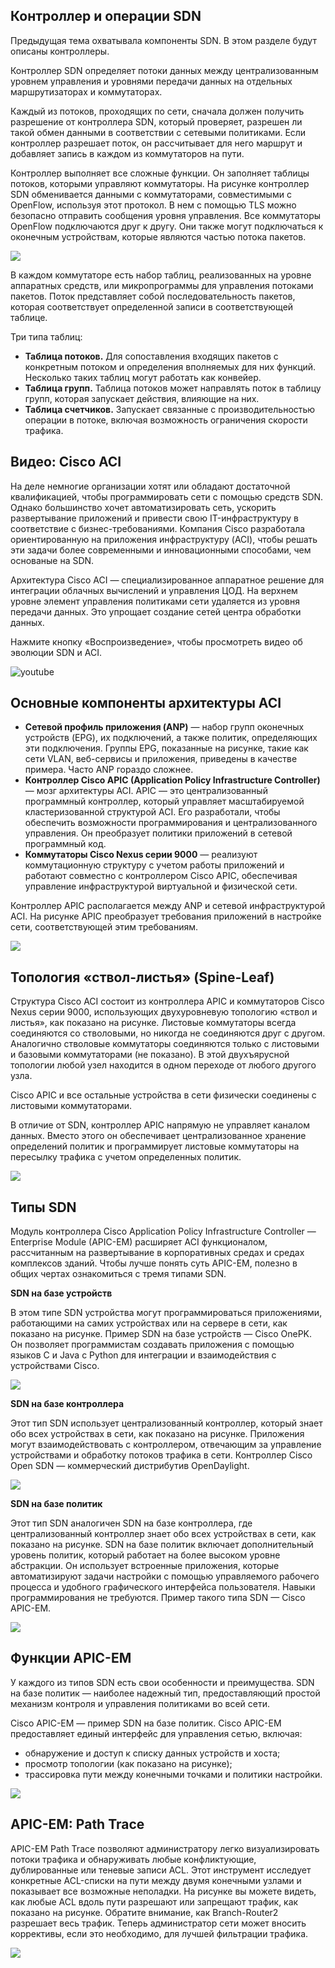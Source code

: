 <!-- 13.5.1 -->
## Контроллер и операции SDN

Предыдущая тема охватывала компоненты SDN. В этом разделе будут описаны контроллеры.

Контроллер SDN определяет потоки данных между централизованным уровнем управления и уровнями передачи данных на отдельных маршрутизаторах и коммутаторах.

Каждый из потоков, проходящих по сети, сначала должен получить разрешение от контроллера SDN, который проверяет, разрешен ли такой обмен данными в соответствии с сетевыми политиками. Если контроллер разрешает поток, он рассчитывает для него маршрут и добавляет запись в каждом из коммутаторов на пути.

Контроллер выполняет все сложные функции. Он заполняет таблицы потоков, которыми управляют коммутаторы. На рисунке контроллер SDN обменивается данными с коммутаторами, совместимыми с OpenFlow, используя этот протокол. В нем с помощью TLS можно безопасно отправить сообщения уровня управления. Все коммутаторы OpenFlow подключаются друг к другу. Они также могут подключаться к оконечным устройствам, которые являются частью потока пакетов.

![](./assets/13.5.1.png)
<!-- /courses/ensa-dl/ae8eb398-34fd-11eb-ba19-f1886492e0e4/aeb686e2-34fd-11eb-ba19-f1886492e0e4/assets/c71a27d0-1c46-11ea-af56-e368b99e9723.svg -->

<!--
На рисунке контроллер SDN взаимодействует с поддерживающими OpenFlow коммутаторами. У них есть таблицы счетчиков, групп и потоков, которые реализованы в аппаратном обеспечении. У коммутаторов OpenFlow также есть защищенный канал, реализованный программным обеспечением. Контроллер SDN связывается с двумя из них по протоколу OpenFlow по защищенному каналу TLS. Переключатели подключены к трем конечным устройствам.
-->

В каждом коммутаторе есть набор таблиц, реализованных на уровне аппаратных средств, или микропрограммы для управления потоками пакетов. Поток представляет собой последовательность пакетов, которая соответствует определенной записи в соответствующей таблице.

Три типа таблиц:

* **Таблица потоков.**  Для сопоставления входящих пакетов с конкретным потоком и определения вполняемых для них функций. Несколько таких таблиц могут работать как конвейер.
* **Таблица групп.**  Таблица потоков может направлять поток в таблицу групп, которая запускает действия, влияющие на них.
* **Таблица счетчиков.**  Запускает связанные с производительностью операции в потоке, включая возможность ограничения скорости трафика.

<!-- 13.5.2 -->
## Видео: Cisco ACI

На деле немногие организации хотят или обладают достаточной квалификацией, чтобы программировать сети с помощью средств SDN. Однако большинство хочет автоматизировать сеть, ускорить развертывание приложений и привести свою IT-инфраструктуру в соответствие с бизнес-требованиями. Компания Cisco разработала ориентированную на приложения инфраструктуру (ACI), чтобы решать эти задачи более современными и инновационными способами, чем основаные на SDN.

Архитектура Cisco ACI — специализированное аппаратное решение для интеграции облачных вычислений и управления ЦОД. На верхнем уровне элемент управления политиками сети удаляется из уровня передачи данных. Это упрощает создание сетей центра обработки данных.

Нажмите кнопку «Воспроизведение», чтобы просмотреть видео об эволюции SDN и ACI.

![youtube](https://www.youtube.com/watch?v=UlQEjsoNIGM)

<!-- 13.5.3 -->
## Основные компоненты архитектуры ACI

* **Сетевой профиль приложения (ANP)**  — набор групп оконечных устройств (EPG), их подключений, а также политик, определяющих эти подключения. Группы EPG, показанные на рисунке, такие как сети VLAN, веб-сервисы и приложения, приведены в качестве примера. Часто ANP гораздо сложнее.
* **Контроллер Cisco APIC (Application Policy Infrastructure Controller)**  — мозг архитектуры ACI. APIC — это централизованный программный контроллер, который управляет масштабируемой кластеризованной структурой ACI. Его разработали, чтобы обеспечить возможности программирования и централизованного управления. Он преобразует политики приложений в сетевой программный код.
* **Коммутаторы Cisco Nexus серии 9000**  — реализуют коммутационную структуру с учетом работы приложений и работают совместно с контроллером Cisco APIC, обеспечивая управление инфраструктурой виртуальной и физической сети.

Контроллер APIC располагается между ANP и сетевой инфраструктурой ACI. На рисунке APIC преобразует требования приложений в настройке сети, соответствующей этим требованиям.

![](./assets/13.5.3.png)
<!-- /courses/ensa-dl/ae8eb398-34fd-11eb-ba19-f1886492e0e4/aeb686e2-34fd-11eb-ba19-f1886492e0e4/assets/c71b3943-1c46-11ea-af56-e368b99e9723.svg -->

<!--
APIC преобразует требования приложений в настройке сети, соответствующей этим требованиям. Вверху находится профиль сети приложений, который состоит из контракта клиента или арендатора, VLAN, VMWare, веб-служб, приложений и базы данных. Ниже него находится APIC, а еще ниже — четыре коммутатора Cisco Nexus 9000 с избыточными связями с четырьмя другими коммутаторами.
-->

<!-- 13.5.4 -->
## Топология «ствол-листья» (Spine-Leaf)

Структура Cisco ACI состоит из контроллера APIC и коммутаторов Cisco Nexus серии 9000, использующих двухуровневую топологию «ствол и листья», как показано на рисунке. Листовые коммутаторы всегда соединяются со стволовыми, но никогда не соединяются друг с другом. Аналогично стволовые коммутаторы соединяются только с листовыми и базовыми коммутаторами (не показано). В этой двухъярусной топологии любой узел находится в одном переходе от любого другого узла.

Cisco APIC и все остальные устройства в сети физически соединены с листовыми коммутаторами.

В отличие от SDN, контроллер APIC напрямую не управляет каналом данных. Вместо этого он обеспечивает централизованное хранение определений политик и программирует листовые коммутаторы на пересылку трафика с учетом определенных политик.

![](./assets/13.5.4.png)
<!-- /courses/ensa-dl/ae8eb398-34fd-11eb-ba19-f1886492e0e4/aeb686e2-34fd-11eb-ba19-f1886492e0e4/assets/c71bae72-1c46-11ea-af56-e368b99e9723.svg -->

<!--
На рисунке показана двухуровневая топология «ствол-листья». В верхней части находится Spine (ствол) с двумя коммутаторами Cisco Nexus 9500. У них избыточные соединения с листом, состоящим из четырех коммутаторов Cisco Nexus 9300. Они в свою очередь имеют избыточные связи с APIC и всеми другими сетевыми устройствами. 
-->

<!-- 13.5.5 -->
## Типы SDN

Модуль контроллера Cisco Application Policy Infrastructure Controller — Enterprise Module (APIC-EM) расширяет ACI функционалом, рассчитанным на развертывание в корпоративных средах и средах комплексов зданий. Чтобы лучше понять суть APIC-EM, полезно в общих чертах ознакомиться с тремя типами SDN.

**SDN на базе устройств**

В этом типе SDN устройства могут программироваться приложениями, работающими на самих устройствах или на сервере в сети, как показано на рисунке. Пример SDN на базе устройств — Cisco OnePK. Он позволяет программистам создавать приложения с помощью языков C и Java с Python для интеграции и взаимодействия с устройствами Cisco.

![](./assets/13.5.5-1.png)
<!-- /courses/ensa-dl/ae8eb398-34fd-11eb-ba19-f1886492e0e4/aeb686e2-34fd-11eb-ba19-f1886492e0e4/assets/c71c4ab2-1c46-11ea-af56-e368b99e9723.svg -->

<!--
На рисунке приведен пример устройства SDN. В верхней части фигуры находится квадрат с надписью «Приложение» с тремя строками вниз до отдельных плоскостей данных. Cisco OnePK используется в качестве приложения и между приложением и плоскостями данных OpenFlow.
-->

**SDN на базе контроллера**

Этот тип SDN использует централизованный контроллер, который знает обо всех устройствах в сети, как показано на рисунке. Приложения могут взаимодействовать с контроллером, отвечающим за управление устройствами и обработку потоков трафика в сети. Контроллер Cisco Open SDN — коммерческий дистрибутив OpenDaylight.

![](./assets/13.5.5-2.png)
<!-- /courses/ensa-dl/ae8eb398-34fd-11eb-ba19-f1886492e0e4/aeb686e2-34fd-11eb-ba19-f1886492e0e4/assets/c71cbfe3-1c46-11ea-af56-e368b99e9723.svg -->

<!--
На рисунке приведен пример SDN на основе контроллера. В верхней части рисунка находится квадрат с надписью «Приложение» с контроллером SDN под ним. У контроллера три линии до отдельных плоскостей данных. OpenDaylight используется в качестве контроллера SDN и между ним и плоскостями данных OpenFlow.
-->

**SDN на базе политик**

Этот тип SDN аналогичен SDN на базе контроллера, где централизованный контроллер знает обо всех устройствах в сети, как показано на рисунке. SDN на базе политик включает дополнительный уровень политик, который работает на более высоком уровне абстракции. Он использует встроенные приложения, которые автоматизируют задачи настройки с помощью управляемого рабочего процесса и удобного графического интерфейса пользователя. Навыки программирования не требуются. Пример такого типа SDN — Cisco APIC-EM.

![](./assets/13.5.5-3.png)
<!-- /courses/ensa-dl/ae8eb398-34fd-11eb-ba19-f1886492e0e4/aeb686e2-34fd-11eb-ba19-f1886492e0e4/assets/c71d8330-1c46-11ea-af56-e368b99e9723.svg -->

<!--
На рисунке приведен пример SDN на основе политики. В верхней части рисунка находится квадрат с надписью «Приложение» с политикой между ним и контроллером SDN. От контроллера идут три линии до отдельных плоскостей данных. APIC-EM используется в качестве SDN и между контроллером и уровнями передачи данных OpenFlow.
-->

<!-- 13.5.6 -->
## Функции APIC-EM

У каждого из типов SDN есть свои особенности и преимущества. SDN на базе политик — наиболее надежный тип, предоставляющий простой механизм контроля и управления политиками во всей сети.

Cisco APIC-EM — пример SDN на базе политик. Cisco APIC-EM предоставляет единый интерфейс для управления сетью, включая:

* обнаружение и доступ к списку данных устройств и хоста;
* просмотр топологии (как показано на рисунке);
* трассировка пути между конечными точками и политики настройки.

![](./assets/13.5.6.jpg)

<!--
На рисунке показана вкладка топологии на Cisco APIC-EM. Она начинается с облачного узла вверху. У облака ссылки на три маршрутизатора. Первый подключен к коммутаторам в сети кампуса. Она состоит из трех коммутаторов и узлов, соединенных с точкой доступа, подключенной к третьему коммутатору. К точке доступа подключено беспроводное устройство. Хост также подключен к третьему коммутатору. Второй роутер подключен к коммутатору. Третий подключен к коммутатору доступа филиала. Коммутатор подключен к хосту.
-->

<!-- 13.5.7 -->
## APIC-EM: Path Trace

APIC-EM Path Trace позволяют администратору легко визуализировать потоки трафика и обнаруживать любые конфликтующие, дублированные или теневые записи ACL. Этот инструмент исследует конкретные ACL-списки на пути между двумя конечными узлами и показывает все возможные неполадки. На рисунке вы можете видеть, как любые ACL вдоль пути разрешают или запрещают трафик, как показано на рисунке. Обратите внимание, как Branch-Router2 разрешает весь трафик. Теперь администратор сети может вносить коррективы, если это необходимо, для лучшей фильтрации трафика.

![](./assets/13.5.7.png)

<!--
На рисунке показан инструмент трассировки пути APIC-EM и места, где ACL разрешают или запрещают трафик. Он показывает топологию трассировки и информацию об этих устройствах, такую как имя хоста, входящие и исходящие интерфейсы и VLAN. В примере топология начинается с источника, хост-устройство со стрелкой, помеченной переключателем, указывает от источника к коммутатору доступа к филиалу. Коммутатор имеет стрелку, помеченную как переключение между ним и маршрутизатором филиала. Маршрутизатор филиала имеет стрелку с надписью OSPF между ним и облаком. Стрелка Netflow указывает от облака к маршрутизатору кампуса. От него идет стрелка с надписью ECMP до коммутатора ядра кампуса. От основного коммутатора идет стрелка до распределительного коммутатора кампуса, обозначенного OSPF. От коммутатора-распределителя идет стрелка с надписью Inter VLAN routing до коммутатора доступа. От него идет стрелка до хоста назначения, помеченная как Switch.-->

<!-- 13.5.8 -->
<!-- quiz -->

